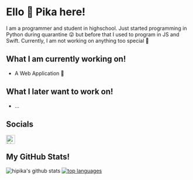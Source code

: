 # Ello 👋 Pika here!

I am a programmer and student in highschool. Just started programming in Python during quarantine 😜  but before that I used to program in JS and Swift. Currently, I am not working on anything too special 😬

## What I am currently working on!
- A Web Application 👀
    
## What I later want to work on!
- ...
   
## Socials
[<img align="left" alt="hi pika31621 | discord" width="24px" src="https://cdn.jsdelivr.net/npm/simple-icons@v3/icons/discord.svg">](https://discord.com/users/759222263492116555)

<br />

## My GitHub Stats!
![hipika's github stats](https://github-readme-stats.vercel.app/api?username=hipika&show_icons=true&theme=radical)
[![top languages](https://github-readme-stats.vercel.app/api/top-langs?username=hipika&layout=compact)](https://github.com/anuraghazra/github-readme-stats)
